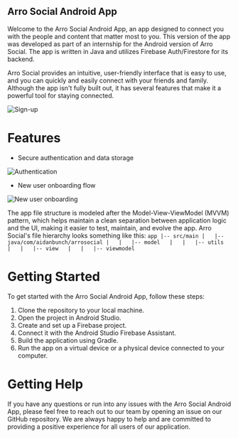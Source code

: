 ## Arro Social Android App
Welcome to the Arro Social Android App, an app designed to connect you with the people and content that matter most to you. This version of the app was developed as part of an internship for the Android version of Arro Social. The app is written in Java and utilizes Firebase Auth/Firestore for its backend.

Arro Social provides an intuitive, user-friendly interface that is easy to use, and you can quickly and easily connect with your friends and family. Although the app isn't fully built out, it has several features that make it a powerful tool for staying connected.

![Sign-up](preview/signup.png)

# Features
- Secure authentication and data storage

![Authentication](preview/auth.png)

- New user onboarding flow

![New user onboarding](preview/onboarding.png)

The app file structure is modeled after the Model-View-ViewModel (MVVM) pattern, which helps maintain a clean separation between application logic and the UI, making it easier to test, maintain, and evolve the app. Arro Social's file hierarchy looks something like this:
`app
|-- src/main
|   |-- java/com/aidanbunch/arrosocial
|   |   |-- model  
|   |   |-- utils 
|   |   |-- view  
|   |   |-- viewmodel`

# Getting Started
To get started with the Arro Social Android App, follow these steps:

1. Clone the repository to your local machine.
2. Open the project in Android Studio.
3. Create and set up a Firebase project.
4. Connect it with the Android Studio Firebase Assistant.
5. Build the application using Gradle.
6. Run the app on a virtual device or a physical device connected to your computer.

# Getting Help
If you have any questions or run into any issues with the Arro Social Android App, please feel free to reach out to our team by opening an issue on our GitHub repository. We are always happy to help and are committed to providing a positive experience for all users of our application.